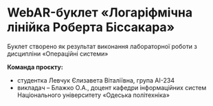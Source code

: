 # WebAR-буклет «Логаріфмічна лінійка Роберта Біссакара»
Буклет створено як результат виконання лабораторної роботи з дисципліни
«Операційні системи»

**Команда проєкту:**
- студентка Левчук Єлизавета Віталіївна, група АІ-234
- викладач – Блажко О.А., доцент кафедри інформаційних систем Національного
університету «Одеська політехніка»


